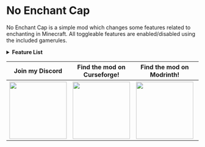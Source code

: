 # No Enchant Cap
No Enchant Cap is a simple mod which changes some features related to enchanting in Minecraft.
All toggleable features are enabled/disabled using the included gamerules.

<details>
<summary><b>Feature List</b></summary><br>
Anvils will no longer give the "Too Expensive" limit.<br>
<img src="https://github.com/AmyMialeeMods/no-enchant-cap/raw/main/assets/anvilXPCap.png" alt=""><br><br>
Enchantments over X (10) will use number levels.<br>
<img src="https://github.com/AmyMialeeMods/no-enchant-cap/raw/main/assets/numberLevels.png" alt=""><br><br>
Removes all limits on the /enchant command.<br>
<img src="https://github.com/AmyMialeeMods/no-enchant-cap/raw/main/assets/enchantCommand.png" alt=""><br><br>
You can mix any enchantments on the same item. (Off by default).<br>
<img src="https://github.com/AmyMialeeMods/no-enchant-cap/raw/main/assets/mergeIncompatible.png" alt=""><br><br>
You can put any enchantment on any item. (Off by default).<br>
<img src="https://github.com/AmyMialeeMods/no-enchant-cap/raw/main/assets/incompatibleItem.png" alt=""><br><br>
Anvils can go above the usual max level of an enchantment. (Off by default).<br>
<img src="https://github.com/AmyMialeeMods/no-enchant-cap/raw/main/assets/anvilLevelCap.png" alt=""><br><br>
Repair costs of items on anvils doesn't increase. (On by default).<br>
<img src="https://github.com/AmyMialeeMods/no-enchant-cap/raw/main/assets/noRepairCost.png" alt=""><br><br>
Experience costs are done more fairly at high levels. (On by default).<br>
<img src="https://github.com/AmyMialeeMods/no-enchant-cap/raw/main/assets/fairCosts.png" alt=""><br><br>
</details>

<table align="center">
    <tr>
        <th><b>Join my Discord</b></th>
        <th><b>Find the mod on Curseforge!</b></th>
        <th><b>Find the mod on Modrinth!</b></th>
        <th><b>Support me on Ko-fi!</b></th>
    </tr>
    <tr>
        <th>
            <a href="http://discord.amymialee.xyz">
                <img src="https://cdn.discordapp.com/attachments/793182374410059887/924000460292104282/3437c10597c1526c3dbd98c737c2bcae.svg" width="150" height="150" alt="">
            </a>
        </th>
        <th>
            <a href="https://www.curseforge.com/minecraft/mc-mods/no-enchant-cap">
                <img src="https://cdn.discordapp.com/attachments/793182374410059887/923990008543711282/anvil.svg" width="150" height="150" alt="">
            </a>
        </th>
        <th>
            <a href="https://modrinth.com/mod/no-enchant-cap">
                <img src="https://docs.modrinth.com/img/logo.svg" width="150" height="150" alt="">
            </a>
        </th>
        <th>
            <a href="http://kofi.amymialee.xyz">
                <img src="https://storage.ko-fi.com/cdn/kofi_stroke_cup.svg" width="150" height="150" alt="">
            </a>
        </th>
    </tr>
</table>
